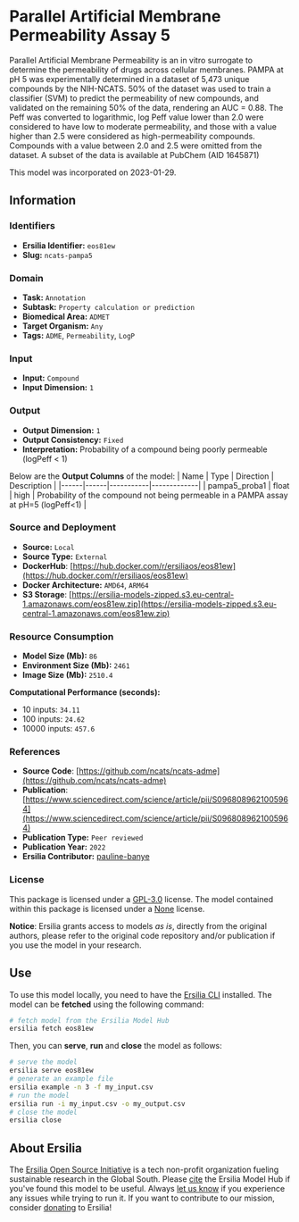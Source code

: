 # Parallel Artificial Membrane Permeability Assay 5

Parallel Artificial Membrane Permeability is an in vitro surrogate to determine the permeability of drugs across cellular membranes. PAMPA at pH 5 was experimentally determined in a dataset of 5,473 unique compounds by the NIH-NCATS. 50% of the dataset was used to train a classifier (SVM) to predict the permeability of new compounds, and validated on the remaining 50% of the data, rendering an AUC = 0.88. The Peff was converted to logarithmic, log Peff value lower than 2.0 were considered to have low to moderate permeability, and those with a value higher than 2.5 were considered as high-permeability compounds. Compounds with a value between 2.0 and 2.5 were omitted from the dataset. A subset of the data is available at PubChem (AID 1645871)

This model was incorporated on 2023-01-29.


## Information
### Identifiers
- **Ersilia Identifier:** `eos81ew`
- **Slug:** `ncats-pampa5`

### Domain
- **Task:** `Annotation`
- **Subtask:** `Property calculation or prediction`
- **Biomedical Area:** `ADMET`
- **Target Organism:** `Any`
- **Tags:** `ADME`, `Permeability`, `LogP`

### Input
- **Input:** `Compound`
- **Input Dimension:** `1`

### Output
- **Output Dimension:** `1`
- **Output Consistency:** `Fixed`
- **Interpretation:** Probability of a compound being poorly permeable (logPeff < 1)

Below are the **Output Columns** of the model:
| Name | Type | Direction | Description |
|------|------|-----------|-------------|
| pampa5_proba1 | float | high | Probability of the compound not being permeable in a PAMPA assay at pH=5 (logPeff<1) |


### Source and Deployment
- **Source:** `Local`
- **Source Type:** `External`
- **DockerHub**: [https://hub.docker.com/r/ersiliaos/eos81ew](https://hub.docker.com/r/ersiliaos/eos81ew)
- **Docker Architecture:** `AMD64`, `ARM64`
- **S3 Storage**: [https://ersilia-models-zipped.s3.eu-central-1.amazonaws.com/eos81ew.zip](https://ersilia-models-zipped.s3.eu-central-1.amazonaws.com/eos81ew.zip)

### Resource Consumption
- **Model Size (Mb):** `86`
- **Environment Size (Mb):** `2461`
- **Image Size (Mb):** `2510.4`

**Computational Performance (seconds):**
- 10 inputs: `34.11`
- 100 inputs: `24.62`
- 10000 inputs: `457.6`

### References
- **Source Code**: [https://github.com/ncats/ncats-adme](https://github.com/ncats/ncats-adme)
- **Publication**: [https://www.sciencedirect.com/science/article/pii/S0968089621005964](https://www.sciencedirect.com/science/article/pii/S0968089621005964)
- **Publication Type:** `Peer reviewed`
- **Publication Year:** `2022`
- **Ersilia Contributor:** [pauline-banye](https://github.com/pauline-banye)

### License
This package is licensed under a [GPL-3.0](https://github.com/ersilia-os/ersilia/blob/master/LICENSE) license. The model contained within this package is licensed under a [None](LICENSE) license.

**Notice**: Ersilia grants access to models _as is_, directly from the original authors, please refer to the original code repository and/or publication if you use the model in your research.


## Use
To use this model locally, you need to have the [Ersilia CLI](https://github.com/ersilia-os/ersilia) installed.
The model can be **fetched** using the following command:
```bash
# fetch model from the Ersilia Model Hub
ersilia fetch eos81ew
```
Then, you can **serve**, **run** and **close** the model as follows:
```bash
# serve the model
ersilia serve eos81ew
# generate an example file
ersilia example -n 3 -f my_input.csv
# run the model
ersilia run -i my_input.csv -o my_output.csv
# close the model
ersilia close
```

## About Ersilia
The [Ersilia Open Source Initiative](https://ersilia.io) is a tech non-profit organization fueling sustainable research in the Global South.
Please [cite](https://github.com/ersilia-os/ersilia/blob/master/CITATION.cff) the Ersilia Model Hub if you've found this model to be useful. Always [let us know](https://github.com/ersilia-os/ersilia/issues) if you experience any issues while trying to run it.
If you want to contribute to our mission, consider [donating](https://www.ersilia.io/donate) to Ersilia!
